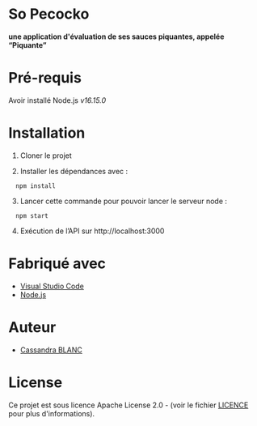 # So Pecocko

__une application d'évaluation de ses sauces piquantes, appelée “Piquante”__

# Pré-requis

Avoir installé Node.js *v16.15.0*

# Installation

1. Cloner le projet

2. Installer les dépendances avec :
```
  npm install
```
3. Lancer cette commande pour pouvoir lancer le serveur node : 
```
  npm start
```
4. Exécution de l’API sur http://localhost:3000

# Fabriqué avec
- [Visual Studio Code](https://code.visualstudio.com)
- [Node.js](https://www.npmjs.com/get-npm)

# Auteur
- [Cassandra BLANC](https://github.com/cassandra2905)

# License
Ce projet est sous licence Apache License 2.0 - (voir le fichier [LICENCE](https://github.com/cassandra2905/CassandraBlanc_6_07062022/blob/main/LICENSE) pour plus d'informations).
